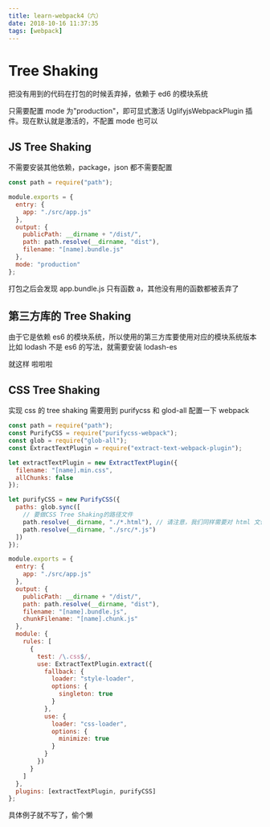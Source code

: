 ```yaml
---
title: learn-webpack4（六）
date: 2018-10-16 11:37:35
tags: [webpack]
---
```


# Tree Shaking

把没有用到的代码在打包的时候丢弃掉，依赖于 ed6 的模块系统

只需要配置 mode 为"production"，即可显式激活 UglifyjsWebpackPlugin 插件。现在默认就是激活的，不配置 mode 也可以

<!--more-->

## JS Tree Shaking

不需要安装其他依赖，package，json 都不需要配置

```javascript
const path = require("path");

module.exports = {
  entry: {
    app: "./src/app.js"
  },
  output: {
    publicPath: __dirname + "/dist/",
    path: path.resolve(__dirname, "dist"),
    filename: "[name].bundle.js"
  },
  mode: "production"
};
```

打包之后会发现 app.bundle.js 只有函数 a，其他没有用的函数都被丢弃了

## 第三方库的 Tree Shaking

由于它是依赖 es6 的模块系统，所以使用的第三方库要使用对应的模块系统版本
比如 lodash 不是 es6 的写法，就需要安装 lodash-es

就这样 啦啦啦

## CSS Tree Shaking

实现 css 的 tree shaking 需要用到 purifycss 和 glod-all
配置一下 webpack

```javascript
const path = require("path");
const PurifyCSS = require("purifycss-webpack");
const glob = require("glob-all");
const ExtractTextPlugin = require("extract-text-webpack-plugin");

let extractTextPlugin = new ExtractTextPlugin({
  filename: "[name].min.css",
  allChunks: false
});

let purifyCSS = new PurifyCSS({
  paths: glob.sync([
    // 要做CSS Tree Shaking的路径文件
    path.resolve(__dirname, "./*.html"), // 请注意，我们同样需要对 html 文件进行 tree shaking
    path.resolve(__dirname, "./src/*.js")
  ])
});

module.exports = {
  entry: {
    app: "./src/app.js"
  },
  output: {
    publicPath: __dirname + "/dist/",
    path: path.resolve(__dirname, "dist"),
    filename: "[name].bundle.js",
    chunkFilename: "[name].chunk.js"
  },
  module: {
    rules: [
      {
        test: /\.css$/,
        use: ExtractTextPlugin.extract({
          fallback: {
            loader: "style-loader",
            options: {
              singleton: true
            }
          },
          use: {
            loader: "css-loader",
            options: {
              minimize: true
            }
          }
        })
      }
    ]
  },
  plugins: [extractTextPlugin, purifyCSS]
};
```

具体例子就不写了，偷个懒
